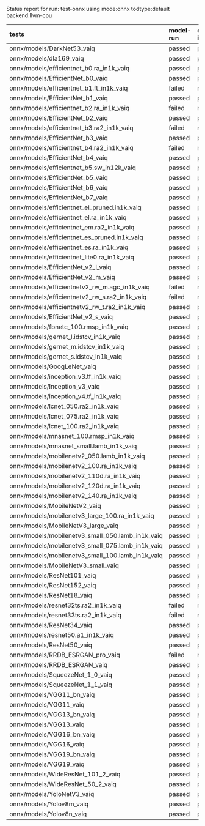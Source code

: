 Status report for run: test-onnx using mode:onnx todtype:default backend:llvm-cpu

| tests                                            | model-run   | onnx-import   | torch-mlir   | iree-compile   | inference   |
|:-------------------------------------------------|:------------|:--------------|:-------------|:---------------|:------------|
| onnx/models/DarkNet53_vaiq                       | passed      | passed        | notrun       | passed         | passed      |
| onnx/models/dla169_vaiq                          | passed      | passed        | notrun       | passed         | passed      |
| onnx/models/efficientnet_b0.ra_in1k_vaiq         | passed      | passed        | notrun       | passed         | mismatch    |
| onnx/models/EfficientNet_b0_vaiq                 | passed      | passed        | notrun       | passed         | mismatch    |
| onnx/models/efficientnet_b1.ft_in1k_vaiq         | failed      | notrun        | notrun       | notrun         | notrun      |
| onnx/models/EfficientNet_b1_vaiq                 | passed      | passed        | notrun       | passed         | passed      |
| onnx/models/efficientnet_b2.ra_in1k_vaiq         | failed      | notrun        | notrun       | notrun         | notrun      |
| onnx/models/EfficientNet_b2_vaiq                 | passed      | passed        | notrun       | passed         | mismatch    |
| onnx/models/efficientnet_b3.ra2_in1k_vaiq        | failed      | notrun        | notrun       | notrun         | notrun      |
| onnx/models/EfficientNet_b3_vaiq                 | passed      | passed        | notrun       | passed         | mismatch    |
| onnx/models/efficientnet_b4.ra2_in1k_vaiq        | failed      | notrun        | notrun       | notrun         | notrun      |
| onnx/models/EfficientNet_b4_vaiq                 | passed      | passed        | notrun       | passed         | mismatch    |
| onnx/models/efficientnet_b5.sw_in12k_vaiq        | passed      | passed        | notrun       | passed         | mismatch    |
| onnx/models/EfficientNet_b5_vaiq                 | passed      | passed        | notrun       | passed         | mismatch    |
| onnx/models/EfficientNet_b6_vaiq                 | passed      | passed        | notrun       | passed         | passed      |
| onnx/models/EfficientNet_b7_vaiq                 | passed      | passed        | notrun       | passed         | passed      |
| onnx/models/efficientnet_el_pruned.in1k_vaiq     | passed      | passed        | notrun       | passed         | passed      |
| onnx/models/efficientnet_el.ra_in1k_vaiq         | passed      | passed        | notrun       | passed         | passed      |
| onnx/models/efficientnet_em.ra2_in1k_vaiq        | passed      | passed        | notrun       | passed         | passed      |
| onnx/models/efficientnet_es_pruned.in1k_vaiq     | passed      | passed        | notrun       | passed         | passed      |
| onnx/models/efficientnet_es.ra_in1k_vaiq         | passed      | passed        | notrun       | passed         | passed      |
| onnx/models/efficientnet_lite0.ra_in1k_vaiq      | passed      | passed        | notrun       | passed         | passed      |
| onnx/models/EfficientNet_v2_l_vaiq               | passed      | passed        | notrun       | passed         | mismatch    |
| onnx/models/EfficientNet_v2_m_vaiq               | passed      | passed        | notrun       | passed         | mismatch    |
| onnx/models/efficientnetv2_rw_m.agc_in1k_vaiq    | failed      | notrun        | notrun       | notrun         | notrun      |
| onnx/models/efficientnetv2_rw_s.ra2_in1k_vaiq    | failed      | notrun        | notrun       | notrun         | notrun      |
| onnx/models/efficientnetv2_rw_t.ra2_in1k_vaiq    | passed      | passed        | notrun       | passed         | passed      |
| onnx/models/EfficientNet_v2_s_vaiq               | passed      | passed        | notrun       | passed         | mismatch    |
| onnx/models/fbnetc_100.rmsp_in1k_vaiq            | passed      | passed        | notrun       | passed         | passed      |
| onnx/models/gernet_l.idstcv_in1k_vaiq            | passed      | passed        | notrun       | passed         | passed      |
| onnx/models/gernet_m.idstcv_in1k_vaiq            | passed      | passed        | notrun       | passed         | passed      |
| onnx/models/gernet_s.idstcv_in1k_vaiq            | passed      | passed        | notrun       | passed         | passed      |
| onnx/models/GoogLeNet_vaiq                       | passed      | passed        | notrun       | passed         | passed      |
| onnx/models/inception_v3.tf_in1k_vaiq            | passed      | passed        | notrun       | passed         | passed      |
| onnx/models/Inception_v3_vaiq                    | passed      | passed        | notrun       | passed         | passed      |
| onnx/models/inception_v4.tf_in1k_vaiq            | passed      | passed        | notrun       | passed         | passed      |
| onnx/models/lcnet_050.ra2_in1k_vaiq              | passed      | passed        | notrun       | passed         | mismatch    |
| onnx/models/lcnet_075.ra2_in1k_vaiq              | passed      | passed        | notrun       | passed         | mismatch    |
| onnx/models/lcnet_100.ra2_in1k_vaiq              | passed      | passed        | notrun       | passed         | mismatch    |
| onnx/models/mnasnet_100.rmsp_in1k_vaiq           | passed      | passed        | notrun       | passed         | passed      |
| onnx/models/mnasnet_small.lamb_in1k_vaiq         | passed      | passed        | notrun       | passed         | passed      |
| onnx/models/mobilenetv2_050.lamb_in1k_vaiq       | passed      | passed        | notrun       | passed         | passed      |
| onnx/models/mobilenetv2_100.ra_in1k_vaiq         | passed      | passed        | notrun       | passed         | passed      |
| onnx/models/mobilenetv2_110d.ra_in1k_vaiq        | passed      | passed        | notrun       | passed         | passed      |
| onnx/models/mobilenetv2_120d.ra_in1k_vaiq        | passed      | passed        | notrun       | passed         | passed      |
| onnx/models/mobilenetv2_140.ra_in1k_vaiq         | passed      | passed        | notrun       | passed         | passed      |
| onnx/models/MobileNetV2_vaiq                     | passed      | passed        | notrun       | passed         | passed      |
| onnx/models/mobilenetv3_large_100.ra_in1k_vaiq   | passed      | passed        | notrun       | passed         | passed      |
| onnx/models/MobileNetV3_large_vaiq               | passed      | passed        | notrun       | passed         | passed      |
| onnx/models/mobilenetv3_small_050.lamb_in1k_vaiq | passed      | passed        | notrun       | passed         | mismatch    |
| onnx/models/mobilenetv3_small_075.lamb_in1k_vaiq | passed      | passed        | notrun       | passed         | mismatch    |
| onnx/models/mobilenetv3_small_100.lamb_in1k_vaiq | passed      | passed        | notrun       | passed         | mismatch    |
| onnx/models/MobileNetV3_small_vaiq               | passed      | passed        | notrun       | passed         | mismatch    |
| onnx/models/ResNet101_vaiq                       | passed      | passed        | notrun       | passed         | passed      |
| onnx/models/ResNet152_vaiq                       | passed      | passed        | notrun       | passed         | passed      |
| onnx/models/ResNet18_vaiq                        | passed      | passed        | notrun       | passed         | passed      |
| onnx/models/resnet32ts.ra2_in1k_vaiq             | failed      | notrun        | notrun       | notrun         | notrun      |
| onnx/models/resnet33ts.ra2_in1k_vaiq             | failed      | notrun        | notrun       | notrun         | notrun      |
| onnx/models/ResNet34_vaiq                        | passed      | passed        | notrun       | passed         | passed      |
| onnx/models/resnet50.a1_in1k_vaiq                | passed      | passed        | notrun       | passed         | passed      |
| onnx/models/ResNet50_vaiq                        | passed      | passed        | notrun       | passed         | passed      |
| onnx/models/RRDB_ESRGAN_pro_vaiq                 | failed      | notrun        | notrun       | notrun         | notrun      |
| onnx/models/RRDB_ESRGAN_vaiq                     | passed      | passed        | notrun       | passed         | mismatch    |
| onnx/models/SqueezeNet_1_0_vaiq                  | passed      | passed        | notrun       | passed         | mismatch    |
| onnx/models/SqueezeNet_1_1_vaiq                  | passed      | passed        | notrun       | passed         | mismatch    |
| onnx/models/VGG11_bn_vaiq                        | passed      | passed        | notrun       | passed         | passed      |
| onnx/models/VGG11_vaiq                           | passed      | passed        | notrun       | passed         | passed      |
| onnx/models/VGG13_bn_vaiq                        | passed      | passed        | notrun       | passed         | passed      |
| onnx/models/VGG13_vaiq                           | passed      | passed        | notrun       | passed         | passed      |
| onnx/models/VGG16_bn_vaiq                        | passed      | passed        | notrun       | passed         | passed      |
| onnx/models/VGG16_vaiq                           | passed      | passed        | notrun       | passed         | passed      |
| onnx/models/VGG19_bn_vaiq                        | passed      | passed        | notrun       | passed         | passed      |
| onnx/models/VGG19_vaiq                           | passed      | passed        | notrun       | passed         | passed      |
| onnx/models/WideResNet_101_2_vaiq                | passed      | passed        | notrun       | passed         | passed      |
| onnx/models/WideResNet_50_2_vaiq                 | passed      | passed        | notrun       | passed         | passed      |
| onnx/models/YoloNetV3_vaiq                       | passed      | passed        | notrun       | passed         | passed      |
| onnx/models/Yolov8m_vaiq                         | passed      | passed        | notrun       | passed         | failed      |
| onnx/models/Yolov8n_vaiq                         | passed      | passed        | notrun       | passed         | failed      |
